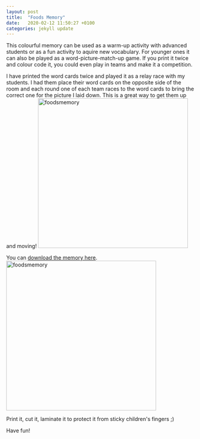 ```yaml
---
layout: post
title:  "Foods Memory"
date:   2020-02-12 11:50:27 +0100
categories: jekyll update
---
```


This colourful memory can be used as a warm-up activity with advanced students or as a fun activity to aquire new vocabulary.
For younger ones it can also be played as a word-picture-match-up game. If you print it twice and colour code it, you could even play in teams and make it a competition.

I have printed the word cards twice and played it as a relay race with my students. I had them place their word cards on the opposite side of the room and each round one of each team races to the word cards to bring the correct one for the picture I laid down. This is a great way to get them up and moving!
<img src="https://i.imgur.com/Qo9bDpl.jpg" alt="foodsmemory" width="400"/>

You can [download the memory here](https://smallpdf.com/shared#st=cd825c9b-3d90-4bcd-a794-c5fb828dd56b&fn=foodsmemory-images.zip&ct=1581526944493&tl=extract&rf=link).<img src="https://i.imgur.com/MSDpTDQ.jpg" alt="foodsmemory" width="400"/>

Print it, cut it, laminate it to protect it from sticky children's fingers ;)

Have fun!

